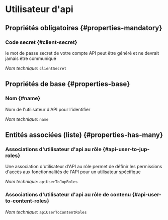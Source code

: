 # Utilisateur d'api
<!--- THIS FILE IS GENERATED PLEASE DO NOT EDIT IT DIRECTLY --->



<OH code="apiUser"/>




## Propriétés obligatoires {#properties-mandatory}
    
### Code secret {#client-secret}

le mot de passe secret de votre compte API peut être généré et ne devrait jamais être communiqué

*Nom technique:* ```clientSecret```
<PH code="apiUser:clientSecret"/>

    


## Propriétés de base {#properties-base}
    
### Nom {#name}

Nom de l'utilisateur d'API pour l'identifier

*Nom technique:* ```name```
<PH code="apiUser:name"/>

    



## Entités associées (liste) {#properties-has-many}

### Associations d'utilisateur d'api au rôle {#api-user-to-jup-roles}

Une association d'utilisateur d'API au rôle permet de définir les permissions d'accès aux fonctionnalités de l'API pour un utilisateur spécifique

*Nom technique:* ```apiUserToJupRoles```
<PH code="apiUser:apiUserToJupRoles"/>

### Associations d'utilisateur d'api au rôle de contenu {#api-user-to-content-roles}



*Nom technique:* ```apiUserToContentRoles```
<PH code="apiUser:apiUserToContentRoles"/>




